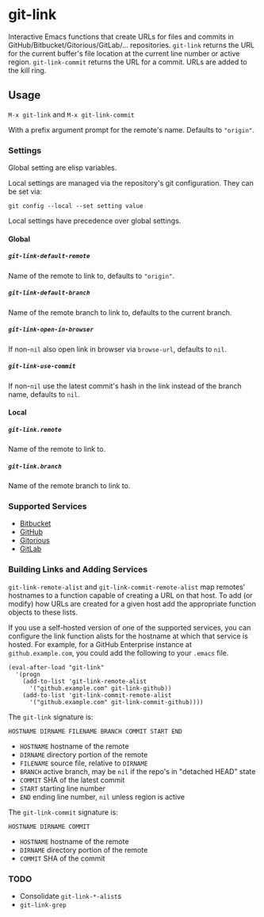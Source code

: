 # git-link

Interactive Emacs functions that create URLs for files and commits in
GitHub/Bitbucket/Gitorious/GitLab/... repositories. `git-link` returns the URL
for the current buffer's file location at the current line number or active
region.  `git-link-commit` returns the URL for a commit. URLs are added to the
kill ring.

## Usage

`M-x git-link` and `M-x git-link-commit`

With a prefix argument prompt for the remote's name. Defaults to `"origin"`.

### Settings

Global setting are elisp variables.

Local settings are managed via the repository's git configuration. They can be set via:

```
git config --local --set setting value
```

Local settings have precedence over global settings.

#### Global

##### `git-link-default-remote`

Name of the remote to link to, defaults to `"origin"`.

##### `git-link-default-branch`

Name of the remote branch to link to, defaults to the current branch.

##### `git-link-open-in-browser`

If non-`nil` also open link in browser via `browse-url`, defaults to `nil`.

##### `git-link-use-commit`

If non-`nil` use the latest commit's hash in the link instead of the branch name, defaults to `nil`.

#### Local

##### `git-link.remote`

Name of the remote to link to.

##### `git-link.branch`

Name of the remote branch to link to.

### Supported Services

* [Bitbucket](http://bitbucket.com)
* [GitHub](http://github.com)
* [Gitorious](http://gitorious.org)
* [GitLab](https://gitlab.com)

### Building Links and Adding Services

`git-link-remote-alist` and `git-link-commit-remote-alist` map remotes'
hostnames to a function capable of creating a URL on that host. To add (or
modify) how URLs are created for a given host add the appropriate function
objects to these lists.

If you use a self-hosted version of one of the supported services, you
can configure the link function alists for the hostname at which that
service is hosted.  For example, for a GitHub Enterprise instance at
`github.example.com`, you could add the following to your `.emacs` file.

    (eval-after-load "git-link"
      '(progn
        (add-to-list 'git-link-remote-alist
          '("github.example.com" git-link-github))
        (add-to-list 'git-link-commit-remote-alist
          '("github.example.com" git-link-commit-github))))

The `git-link` signature is:

`HOSTNAME DIRNAME FILENAME BRANCH COMMIT START END`

* `HOSTNAME` hostname of the remote
* `DIRNAME` directory portion of the remote
* `FILENAME` source file, relative to `DIRNAME`
* `BRANCH` active branch, may be `nil` if the repo's in "detached HEAD" state
* `COMMIT` SHA of the latest commit
* `START` starting line number
* `END`  ending line number, `nil` unless region is active

The `git-link-commit` signature is:

`HOSTNAME DIRNAME COMMIT`

* `HOSTNAME` hostname of the remote
* `DIRNAME` directory portion of the remote
* `COMMIT` SHA of the commit

### TODO

* Consolidate `git-link-*-alist`s
* `git-link-grep`
